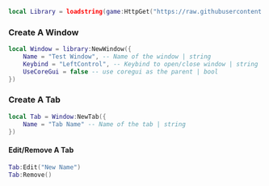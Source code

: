 ```lua
local Library = loadstring(game:HttpGet("https://raw.githubusercontent.com/lvvyh-Rblx/ui/refs/heads/main/lib.lua"))()
```

### Create A Window
```lua
local Window = library:NewWindow({
	Name = "Test Window", -- Name of the window | string
	Keybind = "LeftControl", -- Keybind to open/close window | string
	UseCoreGui = false -- use coregui as the parent | bool
})
```

### Create A Tab
```lua
local Tab = Window:NewTab({
	Name = "Tab Name" -- Name of the tab | string
})
```

#### Edit/Remove A Tab 
```lua
Tab:Edit("New Name")
Tab:Remove()
```
